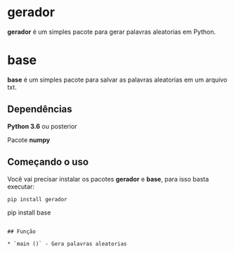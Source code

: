 # gerador

**gerador** é um simples pacote para gerar palavras aleatorias em Python.

# base

**base** é um simples pacote para salvar as palavras aleatorias em um arquivo txt.

## Dependências
**Python 3.6** ou posterior

Pacote **numpy**


## Começando o uso
Você vai precisar instalar os pacotes **gerador** e **base**, para isso basta executar:
```
pip install gerador
```
pip install base
```

## Função

* `main ()` - Gera palavras aleatorias